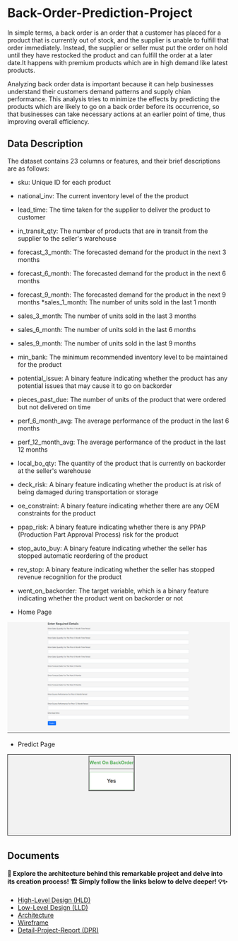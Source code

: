 # Back-Order-Prediction-Project

In simple terms, a back order is an order that a customer has placed for a product that is currently out of stock, and the supplier is unable to fulfill that order immediately. Instead, the supplier or seller must put the order on hold until they have restocked the product and can fulfill the order at a later date.It happens with premium products which are in high demand like latest products.

Analyzing back order data is important because it can help businesses understand their customers demand patterns and supply chian performance. This analysis tries to minimize the effects by predicting the products which are likely to go on a back order before its occurrence, so that businesses can take necessary actions at an earlier point of time, thus improving overall efficiency.

## Data Description 
The dataset contains 23 columns or features, and their brief descriptions are as follows:

* sku: Unique ID for each product
* national_inv: The current inventory level of the the product
* lead_time: The time taken for the supplier to deliver the product to customer
* in_transit_qty: The number of products that are in transit from the supplier to the seller's warehouse
* forecast_3_month: The forecasted demand for the product in the next 3 months
* forecast_6_month: The forecasted demand for the product in the next 6 months
* forecast_9_month: The forecasted demand for the product in the next 9 months
*sales_1_month: The number of units sold in the last 1 month
* sales_3_month: The number of units sold in the last 3 months
* sales_6_month: The number of units sold in the last 6 months
* sales_9_month: The number of units sold in the last 9 months
* min_bank: The minimum recommended inventory level to be maintained for the product
* potential_issue: A binary feature indicating whether the product has any potential issues that may cause it to go on backorder
* pieces_past_due: The number of units of the product that were ordered but not delivered on time
* perf_6_month_avg: The average performance of the product in the last 6 months
* perf_12_month_avg: The average performance of the product in the last 12 months
* local_bo_qty: The quantity of the product that is currently on backorder at the seller's warehouse
* deck_risk: A binary feature indicating whether the product is at risk of being damaged during transportation or storage
* oe_constraint: A binary feature indicating whether there are any OEM constraints for the product
* ppap_risk: A binary feature indicating whether there is any PPAP (Production Part Approval Process) risk for the product
* stop_auto_buy: A binary feature indicating whether the seller has stopped automatic reordering of the product
* rev_stop: A binary feature indicating whether the seller has stopped revenue recognition for the product
* went_on_backorder: The target variable, which is a binary feature indicating whether the product went on backorder or not

* Home Page 

<p align="center">
  <img src="Image\Screenshot 2023-05-18 183317.png" width='600px'>
</p>

* Predict Page
<p align="center">
  <img src="Image\Screenshot 2023-05-18 183504.png" width='600px' border = "1px">
</p>

## Documents
#### 🌟 Explore the architecture behind this remarkable project and delve into its creation process! 🏗️ Simply follow the links below to delve deeper! 💡✨
* [High-Level Design (HLD)](https://docs.google.com/document/d/1IdOS6Bodc1R1IZ80uP8Rw0eK-CtCnW7E/edit?usp=sharing&ouid=108516397600379304099&rtpof=true&sd=true)
* [Low-Level Design (LLD)](https://docs.google.com/document/d/1-RuXn-oVv-uCk1rssiyt-D4_wp1zh66m/edit?usp=sharing&ouid=108516397600379304099&rtpof=true&sd=true)
* [Architecture](https://docs.google.com/document/d/1M1rrB7N-JI0n_46_4O40CsxLt8Gm0JjX/edit?usp=sharing&ouid=108516397600379304099&rtpof=true&sd=true)
* [Wireframe](https://docs.google.com/document/d/1ZSIHKPxN7o0KNEVwocoNqAVKO2F9oNmT/edit?usp=share_link&ouid=108516397600379304099&rtpof=true&sd=true)
* [Detail-Project-Report (DPR)](https://docs.google.com/document/d/1pYSIQNekmZ_yKuLmtpys-kczNmAJaqEf/edit?usp=sharing&ouid=108516397600379304099&rtpof=true&sd=true)
